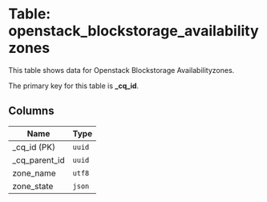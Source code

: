 # Table: openstack_blockstorage_availabilityzones

This table shows data for Openstack Blockstorage Availabilityzones.

The primary key for this table is **_cq_id**.

## Columns

| Name          | Type          |
| ------------- | ------------- |
|_cq_id (PK)|`uuid`|
|_cq_parent_id|`uuid`|
|zone_name|`utf8`|
|zone_state|`json`|